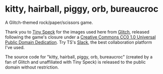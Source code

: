 kitty, hairball, piggy, orb, bureaucroc
=====

A Glitch-themed rock/paper/scissors game.

Thank you to <a href='http://tinyspeck.com/'>Tiny Speck</a> for the images used here from <a href='http://www.glitchthegame.com/'>Glitch</a>, released following the game's closure under a <a href='http://creativecommons.org/publicdomain/zero/1.0/legalcode'>Creative Commons CC0 1.0 Universal Public Domain Dedication</a>. Try TS's <a href='https://slack.com/'>Slack</a>, the best collaboration platform I've used.

The source code for "kitty, hairball, piggy, orb, bureaucroc" (created by a fan of Glitch and unaffiliated with Tiny Speck) is released to the public domain without restriction.
